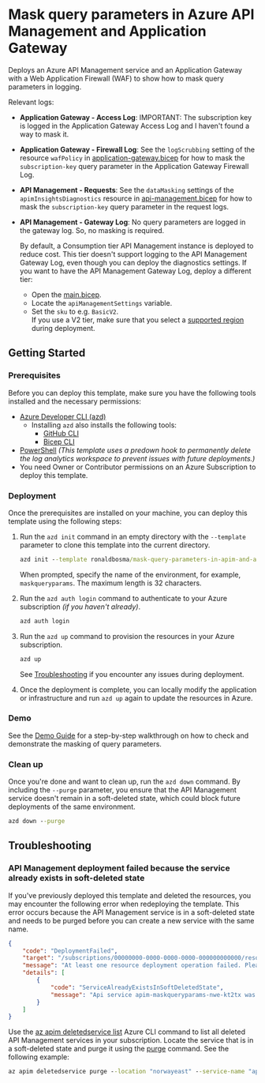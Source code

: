 # Mask query parameters in Azure API Management and Application Gateway

Deploys an Azure API Management service and an Application Gateway with a Web Application Firewall (WAF) to show how to mask query parameters in logging.

Relevant logs:
- **Application Gateway - Access Log**: IMPORTANT: The subscription key is logged in the Application Gateway Access Log and I haven't found a way to mask it.
- **Application Gateway - Firewall Log**: See the `logScrubbing` setting of the resource `wafPolicy` in [application-gateway.bicep](infra/modules/services/application-gateway.bicep) for how to mask the `subscription-key` query parameter in the Application Gateway Firewall Log.
- **API Management - Requests**: See the `dataMasking` settings of the `apimInsightsDiagnostics` resource in [api-management.bicep](infra/modules/services/api-management.bicep) for how to mask the `subscription-key` query parameter in the request logs.
- **API Management - Gateway Log**: No query parameters are logged in the gateway log. So, no masking is required.

  By default, a Consumption tier API Management instance is deployed to reduce cost. 
  This tier doesn't support logging to the API Management Gateway Log, even though you can deploy the diagnostics settings.
  If you want to have the API Management Gateway Log, deploy a different tier:
  - Open the [main.bicep](infra/main.bicep).
  - Locate the `apiManagementSettings` variable.
  - Set the `sku` to e.g. `BasicV2`.  
    If you use a V2 tier, make sure that you select a [supported region](https://learn.microsoft.com/en-us/azure/api-management/api-management-region-availability) during deployment.


## Getting Started

### Prerequisites  

Before you can deploy this template, make sure you have the following tools installed and the necessary permissions:  

- [Azure Developer CLI (azd)](https://learn.microsoft.com/en-us/azure/developer/azure-developer-cli/install-azd)  
  - Installing `azd` also installs the following tools:  
    - [GitHub CLI](https://cli.github.com)  
    - [Bicep CLI](https://learn.microsoft.com/en-us/azure/azure-resource-manager/bicep/install)  
- [PowerShell](https://learn.microsoft.com/en-us/powershell/scripting/install/installing-powershell) 
  _(This template uses a predown hook to permanently delete the log analytics workspace to prevent issues with future deployments.)_
- You need Owner or Contributor permissions on an Azure Subscription to deploy this template.  

### Deployment

Once the prerequisites are installed on your machine, you can deploy this template using the following steps:

1. Run the `azd init` command in an empty directory with the `--template` parameter to clone this template into the current directory.  

    ```cmd
    azd init --template ronaldbosma/mask-query-parameters-in-apim-and-agw
    ```

    When prompted, specify the name of the environment, for example, `maskqueryparams`. The maximum length is 32 characters.

1. Run the `azd auth login` command to authenticate to your Azure subscription _(if you haven't already)_.

    ```cmd
    azd auth login
    ```

1. Run the `azd up` command to provision the resources in your Azure subscription. 

    ```cmd
    azd up
    ```

    See [Troubleshooting](#troubleshooting) if you encounter any issues during deployment.

1. Once the deployment is complete, you can locally modify the application or infrastructure and run `azd up` again to update the resources in Azure.

### Demo

See the [Demo Guide](demos/demo-query-param-masking.md) for a step-by-step walkthrough on how to check and demonstrate the masking of query parameters.

### Clean up

Once you're done and want to clean up, run the `azd down` command. By including the `--purge` parameter, you ensure that the API Management service doesn't remain in a soft-deleted state, which could block future deployments of the same environment.

```cmd
azd down --purge
```


## Troubleshooting

### API Management deployment failed because the service already exists in soft-deleted state

If you've previously deployed this template and deleted the resources, you may encounter the following error when redeploying the template. This error occurs because the API Management service is in a soft-deleted state and needs to be purged before you can create a new service with the same name.

```json
{
    "code": "DeploymentFailed",
    "target": "/subscriptions/00000000-0000-0000-0000-000000000000/resourceGroups/rg-maskqueryparams-nwe-kt2tx/providers/Microsoft.Resources/deployments/apiManagement",
    "message": "At least one resource deployment operation failed. Please list deployment operations for details. Please see https://aka.ms/arm-deployment-operations for usage details.",
    "details": [
        {
            "code": "ServiceAlreadyExistsInSoftDeletedState",
            "message": "Api service apim-maskqueryparams-nwe-kt2tx was soft-deleted. In order to create the new service with the same name, you have to either undelete the service or purge it. See https://aka.ms/apimsoftdelete."
        }
    ]
}
```

Use the [az apim deletedservice list](https://learn.microsoft.com/en-us/cli/azure/apim/deletedservice?view=azure-cli-latest#az-apim-deletedservice-list) Azure CLI command to list all deleted API Management services in your subscription. Locate the service that is in a soft-deleted state and purge it using the [purge](https://learn.microsoft.com/en-us/cli/azure/apim/deletedservice?view=azure-cli-latest#az-apim-deletedservice-purge) command. See the following example:

```cmd
az apim deletedservice purge --location "norwayeast" --service-name "apim-maskqueryparams-nwe-kt2tx"
```
